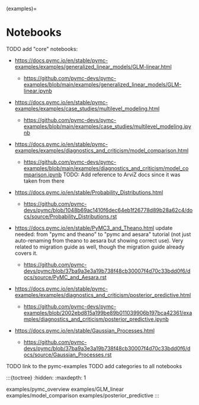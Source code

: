 (examples)=
# Notebooks

TODO add "core" notebooks:

- https://docs.pymc.io/en/stable/pymc-examples/examples/generalized_linear_models/GLM-linear.html
  - https://github.com/pymc-devs/pymc-examples/blob/main/examples/generalized_linear_models/GLM-linear.ipynb

- https://docs.pymc.io/en/stable/pymc-examples/examples/case_studies/multilevel_modeling.html
  - https://github.com/pymc-devs/pymc-examples/blob/main/examples/case_studies/multilevel_modeling.ipynb

- https://docs.pymc.io/en/stable/pymc-examples/examples/diagnostics_and_criticism/model_comparison.html
  - https://github.com/pymc-devs/pymc-examples/blob/main/examples/diagnostics_and_criticism/model_comparison.ipynb
  TODO: Add reference to ArviZ docs since it was taken from there

- https://docs.pymc.io/en/stable/Probability_Distributions.html
  - https://github.com/pymc-devs/pymc/blob/1048b69ac1410f6dec64eb1f26778d89b28a62c4/docs/source/Probability_Distributions.rst

- https://docs.pymc.io/en/stable/PyMC3_and_Theano.html
  update needed: from "pymc and theano" to "pymc and aesara" tutorial (not just auto-renaming from theano to aesara but showing correct use). Very related to migration guide as well, though the migration guide already covers it.
  - https://github.com/pymc-devs/pymc/blob/37ba9a3e3a19b738f48cb30007f4d70c33bdd0f6/docs/source/PyMC_and_Aesara.rst

- https://docs.pymc.io/en/stable/pymc-examples/examples/diagnostics_and_criticism/posterior_predictive.html
  - https://github.com/pymc-devs/pymc-examples/blob/2002ebd815a199be89b011039906b197bca42361/examples/diagnostics_and_criticism/posterior_predictive.ipynb

- https://docs.pymc.io/en/stable/Gaussian_Processes.html
  - https://github.com/pymc-devs/pymc/blob/37ba9a3e3a19b738f48cb30007f4d70c33bdd0f6/docs/source/Gaussian_Processes.rst

TODO link to the pymc-examples
TODO add categories to all notebooks

:::{toctree}
:hidden:
:maxdepth: 1

examples/pymc_overview
examples/GLM_linear
examples/model_comparison
examples/posterior_predictive
:::
